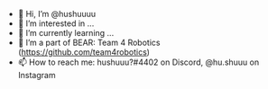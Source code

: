 - 👋 Hi, I’m @hushuuuu
- 👀 I’m interested in ...
- 🌱 I’m currently learning ...
- 💞️ I’m a part of BEAR: Team 4 Robotics (https://github.com/team4robotics)
- 📫 How to reach me: hushuuu?#4402 on Discord, @hu.shuuu on Instagram

<!---
hushuuuu/hushuuuu is a ✨ special ✨ repository because its `README.md` (this file) appears on your GitHub profile.
You can click the Preview link to take a look at your changes.
--->
